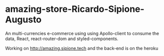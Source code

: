 # amazing-store-Ricardo-Sipione-Augusto
An multi-currencies e-commerce using using Apollo-client to consume the data, React, react-router-dom and styled-components. 

Working on http://amazing.sipione.tech and the back-end is on the heroku

